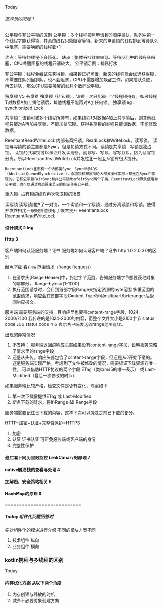 Today
###### 互斥锁的问题 1
公平锁与非公平锁的区别
公平锁：多个线程按照申请锁的顺序排队，队列中第一个线程才能获得锁，其余的线程只能阻塞等待。新来的申请锁的线程排到等待队列中阻塞，需要唤醒的线程数+1

优点：等待的线程不会饿死。
缺点：整体吞吐效率较低，等待队列中的线程会阻塞，CPU唤醒阻塞的线程开销较大。
公平锁示例：排队打水

非公平锁：线程会尝试先获得锁，如果锁正好闲置，新来的线程就会优选获得锁，不需要在队列里排队，也不会阻塞，CPU不需要增加唤醒工作。如果插队失败，再去排队，那么CPU需要唤醒的线程个数同公平锁。

独享锁 VS 共享锁
独享锁（排它锁）：该锁一次只能被一个线程所持有，如果线程T对数据A加上排他锁后，其他线程不能再对A加任何锁。 独享锁 eg：synchronized Lock

共享锁：该锁可被多个线程所持有，如果线程T对数据A加上共享锁后，则其他线程只能对A再加共享锁，不能加排它锁。获得共享锁的线程只能读数据，不能修改数据。

ReentrantReadWriteLock 内部有两把锁，ReadLock和WriteLock。读写锁。
读锁与写锁的锁主题都是Sync，但是加锁方式不同。读锁是共享锁，写锁是独占锁。
读锁的共享锁可以保证并发读高些。而读写、写读、写写互斥，因为读写锁分离。所以ReentrantReadWriteLock并发性比一般互斥锁有很大提升。

```
ReentrantLock里面有一个内部类Sync，Sync继承AQS（AbstractQueuedSynchronizer），添加锁和释放锁的大部分操作实际上都是在Sync中实现的。它有公平锁FairSync和非公平锁NonfairSync两个子类。ReentrantLock默认使用非公平锁，也可以通过构造器来显示的指定使用公平锁。
```

重入锁- 占有锁的线程再次获取锁的场景


读写锁
读写锁维护了一对锁，一个读锁和一个写锁，通过分离读锁和写锁，使得并发性相比一般的排他锁有了很大提升
ReentrantLock  
ReentrantReadWriteLock


#### 设计模式 2  ing

#### Http 3 
客户端如何认证服务端？证书
服务端如何认证客户端？证书
http 1.0 2.0 3.0的区别  


断点下载
客户端
范围请求（Range Request） 
1. 在请求头[Range Header]中，指定字节范围，告知服务端字节想要获取对象的哪部分。 Range:bytes=[1-1000]
2. 执行范围请求时，会用到首部字段Range来指定资源的byte范围
多重范围的范围请求，响应会在首部字段Content-Type标明multipart/byteranges后返回响应报文。

服务端
需要服务端的支持，且响应里也要带content-range字段，1024-2000/2100
我传递的是1024-2000的内容，而整个文件大小是2100字节
status code 206 
status code 416 表示客户端发送的range范围有误。

出现的异常情况
1. 不支持： 服务端返回的响应头部如果没有content-range字段，说明服务忽略了请求里的range字段。
2. 还是从头传。响应头部包含了content-range字段，但还是从0开始下载的。
这是服务端实现严格，考虑到了文件被修改的情况，需要标识下载资源的唯一性，
可以借助HTTP协议的两个字段 ETag（类似md5的唯一表示） 或 Last-Modified（最后一次修改的时间）

如果服务端比较严格，检查文件是否有变化，方案如下
1. 第一次下载需提供ETag 或 Last-Modified
2. 断点下载的请求，将If-Range && Range字段

服务端需要记住已下载的内容，这样下次可以跳过之前已下载的部分。


HTTP+加密+认证+完整性保护=HTTPS  
1. 加密
2. 认证 证书认证 可正免服务端或客户端的身份
3. 完整性保护


#### 最后看下简历里的监控 LeakCanary的原理  7


#### native崩溃栈的查看与处理   4 


#### 加解密，安全策略相关  5 

 
#### HashMap的原理 6 


===========================



##### Today 组件化问题回答时
先对组件化的模块进行介绍  不同的模块方案不同
1. 技术组件  纵向
2. 业务组件  横向

### kotlin携程与多线程的区别

Today
#### 内存优化方案 从以下两个角度
1. 内存创建与释放的时机
2. 减少不必要对象创建方向



